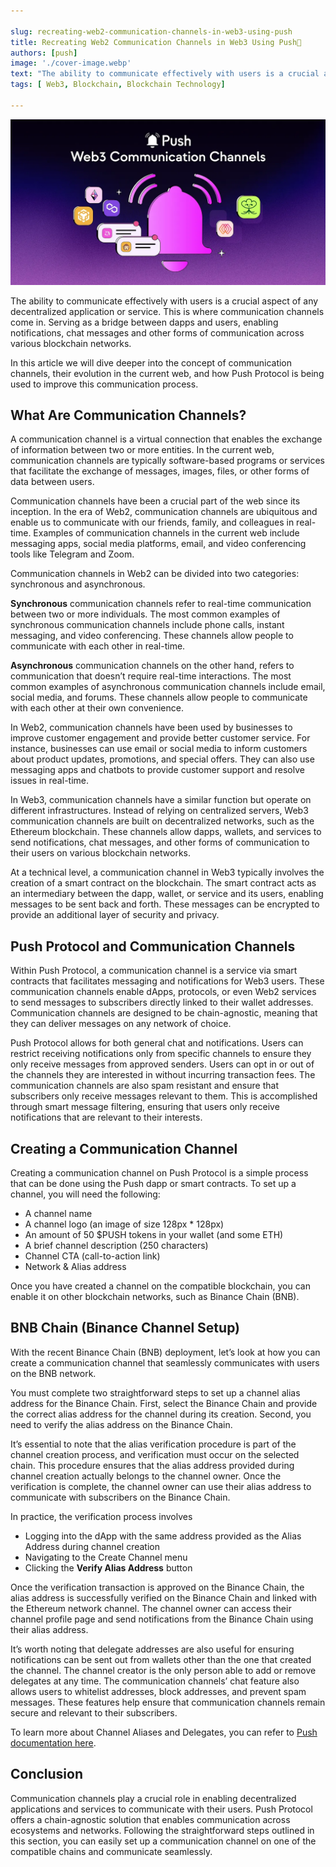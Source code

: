 ```yaml
---

slug: recreating-web2-communication-channels-in-web3-using-push
title: Recreating Web2 Communication Channels in Web3 Using Push👥
authors: [push]
image: './cover-image.webp'
text: "The ability to communicate effectively with users is a crucial aspect of any decentralized application or service. This is where communication channels come in. Serving as a bridge between dapps and users, enabling notifications, chat messages and other forms of communication across various blockchain networks."
tags: [ Web3, Blockchain, Blockchain Technology]

---
```


![Cover image of Recreating Web2 Communication Channels in Web3 Using Push👥](./cover-image.webp)
<!--truncate-->

The ability to communicate effectively with users is a crucial aspect of any decentralized application or service. This is where communication channels come in. Serving as a bridge between dapps and users, enabling notifications, chat messages and other forms of communication across various blockchain networks.


In this article we will dive deeper into the concept of communication channels, their evolution in the current web, and how Push Protocol is being used to improve this communication process.

## What Are Communication Channels?
A communication channel is a virtual connection that enables the exchange of information between two or more entities. In the current web, communication channels are typically software-based programs or services that facilitate the exchange of messages, images, files, or other forms of data between users.

Communication channels have been a crucial part of the web since its inception. In the era of Web2, communication channels are ubiquitous and enable us to communicate with our friends, family, and colleagues in real-time. Examples of communication channels in the current web include messaging apps, social media platforms, email, and video conferencing tools like Telegram and Zoom.

Communication channels in Web2 can be divided into two categories: synchronous and asynchronous.

<b>Synchronous</b> communication channels refer to real-time communication between two or more individuals. The most common examples of synchronous communication channels include phone calls, instant messaging, and video conferencing. These channels allow people to communicate with each other in real-time.

<b>Asynchronous</b> communication channels on the other hand, refers to communication that doesn’t require real-time interactions. The most common examples of asynchronous communication channels include email, social media, and forums. These channels allow people to communicate with each other at their own convenience.

In Web2, communication channels have been used by businesses to improve customer engagement and provide better customer service. For instance, businesses can use email or social media to inform customers about product updates, promotions, and special offers. They can also use messaging apps and chatbots to provide customer support and resolve issues in real-time.

In Web3, communication channels have a similar function but operate on different infrastructures. Instead of relying on centralized servers, Web3 communication channels are built on decentralized networks, such as the Ethereum blockchain. These channels allow dapps, wallets, and services to send notifications, chat messages, and other forms of communication to their users on various blockchain networks.

At a technical level, a communication channel in Web3 typically involves the creation of a smart contract on the blockchain. The smart contract acts as an intermediary between the dapp, wallet, or service and its users, enabling messages to be sent back and forth. These messages can be encrypted to provide an additional layer of security and privacy.

## Push Protocol and Communication Channels
Within Push Protocol, a communication channel is a service via smart contracts that facilitates messaging and notifications for Web3 users. These communication channels enable dApps, protocols, or even Web2 services to send messages to subscribers directly linked to their wallet addresses. Communication channels are designed to be chain-agnostic, meaning that they can deliver messages on any network of choice.

Push Protocol allows for both general chat and notifications. Users can restrict receiving notifications only from specific channels to ensure they only receive messages from approved senders. Users can opt in or out of the channels they are interested in without incurring transaction fees. The communication channels are also spam resistant and ensure that subscribers only receive messages relevant to them. This is accomplished through smart message filtering, ensuring that users only receive notifications that are relevant to their interests.

## Creating a Communication Channel
Creating a communication channel on Push Protocol is a simple process that can be done using the Push dapp or smart contracts. To set up a channel, you will need the following:

- A channel name
- A channel logo (an image of size 128px * 128px)
- An amount of 50 $PUSH tokens in your wallet (and some ETH)
- A brief channel description (250 characters)
- Channel CTA (call-to-action link)
- Network & Alias address

Once you have created a channel on the compatible blockchain, you can enable it on other blockchain networks, such as Binance Chain (BNB).

## BNB Chain (Binance Channel Setup)
With the recent Binance Chain (BNB) deployment, let’s look at how you can create a communication channel that seamlessly communicates with users on the BNB network.

You must complete two straightforward steps to set up a channel alias address for the Binance Chain. First, select the Binance Chain and provide the correct alias address for the channel during its creation. Second, you need to verify the alias address on the Binance Chain.

It’s essential to note that the alias verification procedure is part of the channel creation process, and verification must occur on the selected chain. This procedure ensures that the alias address provided during channel creation actually belongs to the channel owner. Once the verification is complete, the channel owner can use their alias address to communicate with subscribers on the Binance Chain.

In practice, the verification process involves

- Logging into the dApp with the same address provided as the Alias Address during channel creation
- Navigating to the Create Channel menu
- Clicking the <b>Verify Alias Address</b> button

Once the verification transaction is approved on the Binance Chain, the alias address is successfully verified on the Binance Chain and linked with the Ethereum network channel. The channel owner can access their channel profile page and send notifications from the Binance Chain using their alias address.

It’s worth noting that delegate addresses are also useful for ensuring notifications can be sent out from wallets other than the one that created the channel. The channel creator is the only person able to add or remove delegates at any time. The communication channels’ chat feature also allows users to whitelist addresses, block addresses, and prevent spam messages. These features help ensure that communication channels remain secure and relevant to their subscribers.

To learn more about Channel Aliases and Delegates, you can refer to [Push documentation here](https://push.org/docs/notifications/concepts/push-notifications-for-web3/#what-is-a-channel-alias).

## Conclusion
Communication channels play a crucial role in enabling decentralized applications and services to communicate with their users. Push Protocol offers a chain-agnostic solution that enables communication across ecosystems and networks. Following the straightforward steps outlined in this section, you can easily set up a communication channel on one of the compatible chains and communicate seamlessly.

